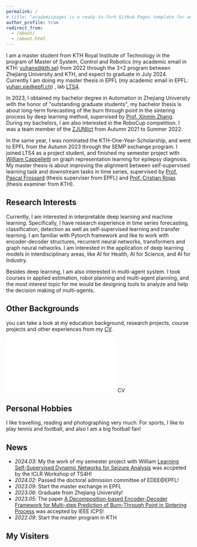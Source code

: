 ```yaml
---
permalink: /
# title: "academicpages is a ready-to-fork GitHub Pages template for academic personal websites"
author_profile: true
redirect_from: 
  - /about/
  - /about.html
---
```


I am a master student from KTH Royal Institute of Technology in the program of Master of System, Control and Robotics (my academic email in KTH: <a href="mailto:yuhanx@kth.se">yuhanx@kth.se</a>) from 2022 through the 3+2 program between Zhejiang University and KTH, and expect to graduate in July 2024. Currently I am doing my master thesis in EPFL (my academic email in EPFL: <a href="mailto:yuhan.xie@epfl.ch">yuhan.xie@epfl.ch</a>) , lab [LTS4](https://www.epfl.ch/labs/lts4/).

In 2023, I obtained my bachelor degree in Automation in Zhejiang University with the honor of "outstanding graduate students", my bachelor thesis is about long-term forecastiing of the burn through point in the sintering process by deep learning method, supervised by [Prof. Xinmin Zhang](https://scholar.google.com/citations?hl=zh-CN&user=1M8fnscAAAAJ&view_op=list_works&sortby=pubdate). During my bachelors, I am also interested in the RoboCup competition. I was a team member of the [ZJUNlict](https://github.com/ZJUNlict) from Autumn 2021 to Summer 2022.

In the same year, I was nominated the KTH-One-Year-Scholarship, and went to EPFL from the Autumn 2023 through the SEMP exchange program. I joined LTS4 as a project student, and finished my semester project with [William Cappelletti](https://williamcappelletti.github.io/) on graph representation learning for epilepsy diagnosis. My master thesis is about improving the alignment between self-supervised learning task and downstream tasks in time series, supervised by [Prof. Pascal Frossard](https://www.epfl.ch/labs/lts4/people/people-current/frossard/) (thesis superviser from EPFL) and [Prof. Cristian Rojas](https://www.kth.se/profile/crro) (thesis examiner from KTH). 


Research Interests
-----
Currently, I am interested in interpretable deep learning and machine learning. Specifically, I have research experience in time series forecasting, classification, detection as well as self-supervised learning and transfer learning. I am familiar with Pytorch framework and like to work with encoder-decoder structures, recurrent neural networks, transformers and graph neural networks. I am interested in the application of deep learning models in interdisciplinary areas, like AI for Health, AI for Science, and AI for Industry.

Besides deep learning, I am also interested in multi-agent system. I took courses in applied estimation, robot planning and multi-agent planning, and the most interest topic for me would be designing tools to analyze and help the decision making of multi-agents.

Other Backgrounds
-----
you can take a look at my education background, research projects, course projects and other experiences from my <a href = "https://github.com/XYHZJU/XYHZJU.github.io/files/Resume_New.pdf" target="_blank">CV</a>.


<object data="[pdf文件地址](https://github.com/XYHZJU/XYHZJU.github.io/files/Resume_New.pdf)" type="application/pdf" width="100%" height="100%"> <embed src="[pdf文件地址](https://github.com/XYHZJU/XYHZJU.github.io/files/Resume_New.pdf)" type="application/pdf" /> CV </object>

Personal Hobbies
-----
I like travelling, reading and photographing very much. For sports, I like to play tennis and football, and also I am a big football fan!

News
-----
- *2024.03*: My the work of my semester project with William [Learning Self-Supervised Dynamic Networks for Seizure Analysis](https://openreview.net/forum?id=S523wIxRTe) was accpeted by the ICLR Workshop of TS4H!
- *2024.02*: Passed the doctoral admission committee of EDEE@EPFL!
- *2023.09*: Start the master exchange in EPFL
- *2023.06*: Graduate from Zhejiang University!
- *2023.05*: The paper [A Decomposition-based Encoder-Decoder Framework for Multi-step Prediction of Burn-Through Point in Sintering Process](https://ieeexplore.ieee.org/document/10128029) was accepted by IEEE ICPS!
- *2022.09*: Start the master program in KTH
  
My Visiters
-----
<script type='text/javascript' id='clustrmaps' src='//cdn.clustrmaps.com/map_v2.js?cl=ffffff&w=300&t=n&d=Phx6n-CYxchUKNwMBjNpjNlx_yxcICVsUNXEywQIObQ'></script>
